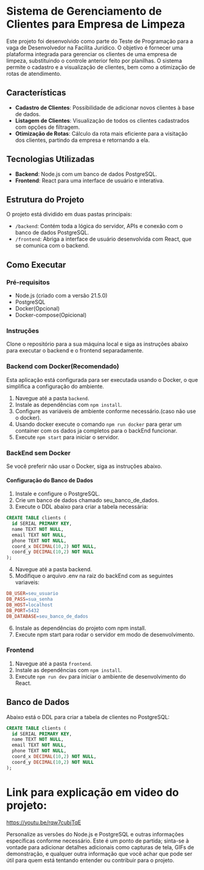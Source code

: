 # Sistema de Gerenciamento de Clientes para Empresa de Limpeza

Este projeto foi desenvolvido como parte do Teste de Programação para a vaga de Desenvolvedor na Facilita Jurídico. O objetivo é fornecer uma plataforma integrada para gerenciar os clientes de uma empresa de limpeza, substituindo o controle anterior feito por planilhas. O sistema permite o cadastro e a visualização de clientes, bem como a otimização de rotas de atendimento.

## Características

- **Cadastro de Clientes**: Possibilidade de adicionar novos clientes à base de dados.
- **Listagem de Clientes**: Visualização de todos os clientes cadastrados com opções de filtragem.
- **Otimização de Rotas**: Cálculo da rota mais eficiente para a visitação dos clientes, partindo da empresa e retornando a ela.

## Tecnologias Utilizadas

- **Backend**: Node.js com um banco de dados PostgreSQL.
- **Frontend**: React para uma interface de usuário e interativa.

## Estrutura do Projeto

O projeto está dividido em duas pastas principais:

- `/backend`: Contém toda a lógica do servidor, APIs e conexão com o banco de dados PostgreSQL.
- `/frontend`: Abriga a interface de usuário desenvolvida com React, que se comunica com o backend.

## Como Executar

### Pré-requisitos

- Node.js (criado com a versão 21.5.0)
- PostgreSQL
- Docker(Opcional)
- Docker-compose(Opicional)

### Instruções

Clone o repositório para a sua máquina local e siga as instruções abaixo para executar o backend e o frontend separadamente.

### Backend com Docker(Recomendado)

Esta aplicação está configurada para ser executada usando o Docker, o que simplifica a configuração do ambiente.

1. Navegue até a pasta `backend`.
2. Instale as dependências com `npm install`.
3. Configure as variáveis de ambiente conforme necessário.(caso não use o docker).
4. Usando docker execute o comando `npm run docker` para gerar um container com os dados ja completos para o backEnd funcionar.
5. Execute `npm start` para iniciar o servidor.

### BackEnd sem Docker

Se você preferir não usar o Docker, siga as instruções abaixo.

#### Configuração do Banco de Dados

1. Instale e configure o PostgreSQL.
2. Crie um banco de dados chamado seu_banco_de_dados.
3. Execute o DDL abaixo para criar a tabela necessária:
```sql
CREATE TABLE clients (
  id SERIAL PRIMARY KEY,
  name TEXT NOT NULL,
  email TEXT NOT NULL,
  phone TEXT NOT NULL,
  coord_x DECIMAL(10,2) NOT NULL,
  coord_y DECIMAL(10,2) NOT NULL
);
```
4. Navegue até a pasta backend.
5. Modifique o arquivo .env na raiz do backEnd com as seguintes variaveis:
```makefile
DB_USER=seu_usuario
DB_PASS=sua_senha
DB_HOST=localhost
DB_PORT=5432
DB_DATABASE=seu_banco_de_dados
```
6. Instale as dependências do projeto com npm install.
7. Execute npm start para rodar o servidor em modo de desenvolvimento.


### Frontend

1. Navegue até a pasta `frontend`.
2. Instale as dependências com `npm install`.
3. Execute `npm run dev` para iniciar o ambiente de desenvolvimento do React.

## Banco de Dados

Abaixo está o DDL para criar a tabela de clientes no PostgreSQL:

```sql
CREATE TABLE clients (
  id SERIAL PRIMARY KEY,
  name TEXT NOT NULL,
  email TEXT NOT NULL,
  phone TEXT NOT NULL,
  coord_x DECIMAL(10,2) NOT NULL,
  coord_y DECIMAL(10,2) NOT NULL
);
```
# Link para explicação em video do projeto:
https://youtu.be/rqw7cubjTqE

Personalize as versões do Node.js e PostgreSQL e outras informações específicas conforme necessário. Este é um ponto de partida; sinta-se à vontade para adicionar detalhes adicionais como capturas de tela, GIFs de demonstração, e qualquer outra informação que você achar que pode ser útil para quem está tentando entender ou contribuir para o projeto.
